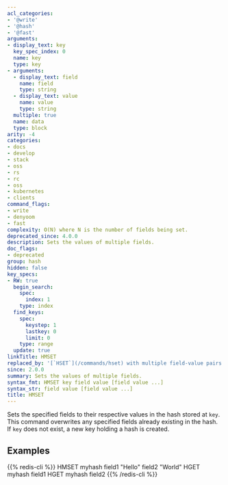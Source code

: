 ```yaml
---
acl_categories:
- '@write'
- '@hash'
- '@fast'
arguments:
- display_text: key
  key_spec_index: 0
  name: key
  type: key
- arguments:
  - display_text: field
    name: field
    type: string
  - display_text: value
    name: value
    type: string
  multiple: true
  name: data
  type: block
arity: -4
categories:
- docs
- develop
- stack
- oss
- rs
- rc
- oss
- kubernetes
- clients
command_flags:
- write
- denyoom
- fast
complexity: O(N) where N is the number of fields being set.
deprecated_since: 4.0.0
description: Sets the values of multiple fields.
doc_flags:
- deprecated
group: hash
hidden: false
key_specs:
- RW: true
  begin_search:
    spec:
      index: 1
    type: index
  find_keys:
    spec:
      keystep: 1
      lastkey: 0
      limit: 0
    type: range
  update: true
linkTitle: HMSET
replaced_by: '[`HSET`](/commands/hset) with multiple field-value pairs'
since: 2.0.0
summary: Sets the values of multiple fields.
syntax_fmt: HMSET key field value [field value ...]
syntax_str: field value [field value ...]
title: HMSET
---
```

Sets the specified fields to their respective values in the hash stored at
`key`.
This command overwrites any specified fields already existing in the hash.
If `key` does not exist, a new key holding a hash is created.

## Examples

{{% redis-cli %}}
HMSET myhash field1 "Hello" field2 "World"
HGET myhash field1
HGET myhash field2
{{% /redis-cli %}}

